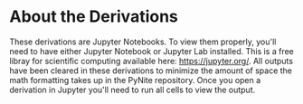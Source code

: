 # About the Derivations
These derivations are Jupyter Notebooks. To view them properly, you'll need to have either Jupyter Notebook or Jupyter Lab installed. This is a free libray for scientific computing available here: https://jupyter.org/. All outputs have been cleared in these derivations to minimize the amount of space the math formatting takes up in the PyNite repository. Once you open a derivation in Jupyter you'll need to run all cells to view the output.